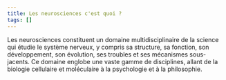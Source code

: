 ```yaml
---
title: Les neurosciences c'est quoi ? 
tags: []
---
```


Les neurosciences constituent un domaine multidisciplinaire de la science qui étudie le système nerveux, y compris sa structure, sa fonction, son développement, son évolution, ses troubles et ses mécanismes sous-jacents. Ce domaine englobe une vaste gamme de disciplines, allant de la biologie cellulaire et moléculaire à la psychologie et à la philosophie.
